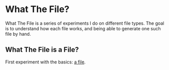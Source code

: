 # What The File?

What The File is a series of experiments I do on different file types. The goal is to understand how each file works, and being able to generate one such file by hand.

## What The File is a File?

First experiment with the basics: [a file](01_File/README.md).